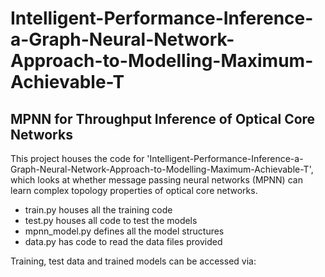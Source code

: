 # Intelligent-Performance-Inference-a-Graph-Neural-Network-Approach-to-Modelling-Maximum-Achievable-T

## MPNN for Throughput Inference of Optical Core Networks

This project houses the code for 'Intelligent-Performance-Inference-a-Graph-Neural-Network-Approach-to-Modelling-Maximum-Achievable-T', which looks at whether message passing neural networks (MPNN) can learn complex topology properties of optical core networks.

* train.py houses all the training code
* test.py houses all code to test the models
* mpnn_model.py defines all the model structures
* data.py has code to read the data files provided

Training, test data and trained models can be accessed via: 
